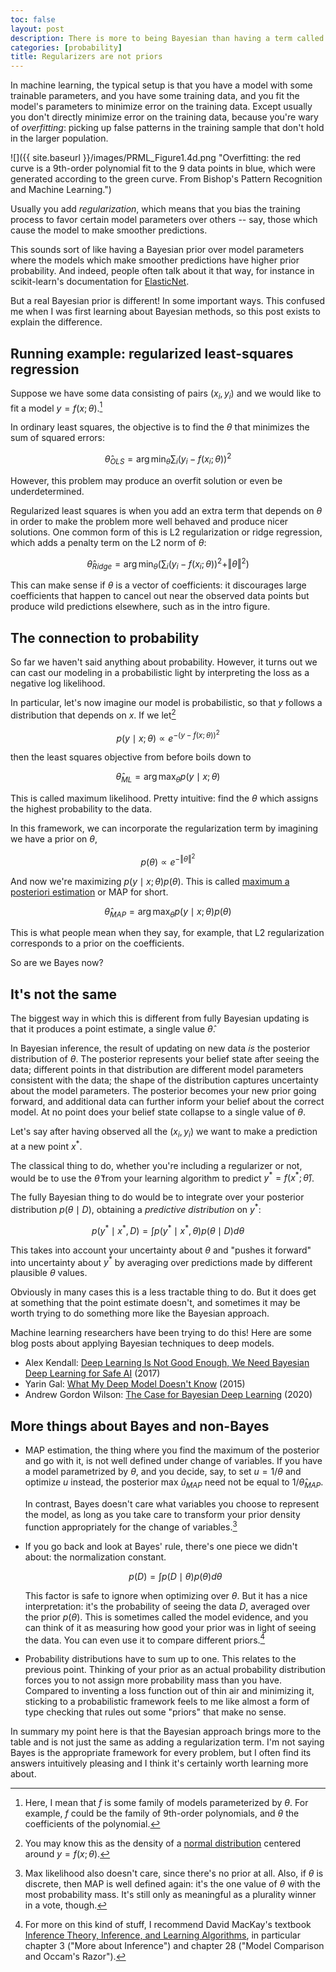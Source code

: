 ```yaml
---
toc: false
layout: post
description: There is more to being Bayesian than having a term called "prior" in your loss function.
categories: [probability]
title: Regularizers are not priors
---
```


In machine learning, the typical setup is that you have a model with some
trainable parameters, and you have some training data, and you fit the model's
parameters to minimize error on the training data. Except usually you don't
directly minimize error on the training data, because you're wary of
_overfitting_: picking up false patterns in the training sample that don't hold
in the larger population.

![]({{ site.baseurl }}/images/PRML_Figure1.4d.png "Overfitting: the red curve is
a 9th-order polynomial fit to the 9 data points in blue, which were generated
according to the green curve. From Bishop's Pattern Recognition and Machine
Learning.")

Usually you add _regularization_, which means that you bias the training process
to favor certain model parameters over others -- say, those which cause the model
to make smoother predictions.

This sounds sort of like having a Bayesian prior over model parameters where the
models which make smoother predictions have higher prior probability. And
indeed, people often talk about it that way, for instance in scikit-learn's
documentation for [ElasticNet][elasticnet].

[elasticnet]: https://scikit-learn.org/stable/modules/generated/sklearn.linear_model.ElasticNet.html

But a real Bayesian prior is different! In some important ways. This confused me
when I was first learning about Bayesian methods, so this post exists to explain
the difference.

## Running example: regularized least-squares regression

Suppose we have some data consisting of pairs $(x_i, y_i)$ and we would like to
fit a model $y = f(x; \theta)$.[^fxtheta]

[^fxtheta]: Here, I mean that $f$ is some family of models parameterized by
    $\theta$. For example, $f$ could be the family of 9th-order polynomials, and
    $\theta$ the coefficients of the polynomial.

In ordinary least squares, the objective is to find the $\theta$ that minimizes
the sum of squared errors:

$$ \hat \theta_{OLS} = \arg \min_\theta \sum_i (y_i - f(x_i; \theta))^2 $$

However, this problem may produce an overfit solution or even be
underdetermined.

Regularized least squares is when you add an extra term that depends on $\theta$
in order to make the problem more well behaved and produce nicer solutions. One
common form of this is L2 regularization or ridge regression, which adds a
penalty term on the L2 norm of $\theta$:

$$ \hat \theta_{Ridge} = \arg \min_\theta \left( \sum_i (y_i - f(x_i; \theta))^2 + \Vert\theta\Vert^2 \right) $$

This can make sense if $\theta$ is a vector of coefficients: it discourages
large coefficients that happen to cancel out near the observed data points but
produce wild predictions elsewhere, such as in the intro figure.

## The connection to probability

So far we haven't said anything about probability. However, it turns out we can
cast our modeling in a probabilistic light by interpreting the loss as a
negative log likelihood.

In particular, let's now imagine our model is probabilistic, so that $y$ follows
a distribution that depends on $x$. If we let[^gaussian]

$$p(y \mid x; \theta) \propto e^{-(y - f(x; \theta))^2}$$

[^gaussian]: You may know this as the density of a [normal
    distribution][gaussian] centered around $y = f(x; \theta)$.

[gaussian]: https://en.wikipedia.org/wiki/Normal_distribution

then the least squares objective from before boils down to

$$\hat\theta_{ML} = \arg \max_\theta p(y \mid x; \theta)$$

This is called maximum likelihood. Pretty intuitive: find the $\theta$ which
assigns the highest probability to the data.

In this framework, we can incorporate the regularization term by imagining we
have a prior on $\theta$,

$$p(\theta) \propto e^{- \Vert\theta\Vert^2}$$

And now we're maximizing $p(y \mid x; \theta) p(\theta)$. This is called
[maximum a posteriori
estimation](https://en.wikipedia.org/wiki/Maximum_a_posteriori_estimation) or
MAP for short.

$$\hat\theta_{MAP} = \arg \max_\theta p(y \mid x; \theta) p(\theta)$$

This is what people mean when they say, for example, that L2 regularization
corresponds to a prior on the coefficients.

So are we Bayes now?

## It's not the same

The biggest way in which this is different from fully Bayesian updating is that
it produces a point estimate, a single value $\hat\theta$.

In Bayesian inference, the result of updating on new data *is* the posterior
distribution of $\theta$. The posterior represents your belief state after
seeing the data; different points in that distribution are different model
parameters consistent with the data; the shape of the distribution captures
uncertainty about the model parameters. The posterior becomes your new prior
going forward, and additional data can further inform your belief about the
correct model. At no point does your belief state collapse to a single value of
$\theta$.

Let's say after having observed all the $(x_i, y_i)$ we want to make a
prediction at a new point $x^*$.

The classical thing to do, whether you're including a regularizer or not, would
be to use the $\hat\theta$ from your learning algorithm to predict $y^* = f(x^*;
\hat\theta)$.

The fully Bayesian thing to do would be to integrate over your posterior
distribution $p(\theta \mid D)$, obtaining a *predictive distribution* on $y^*$:

$$p(y^* \mid x^*, D) = \int p(y^* \mid x^*, \theta) p(\theta \mid D) d\theta$$

This takes into account your uncertainty about $\theta$ and "pushes it forward"
into uncertainty about $y^*$ by averaging over predictions made by different
plausible $\theta$ values.

Obviously in many cases this is a less tractable thing to do. But it does get at
something that the point estimate doesn't, and sometimes it may be worth trying
to do something more like the Bayesian approach.

Machine learning researchers have been trying to do this! Here are some blog
posts about applying Bayesian techniques to deep models.

* Alex Kendall: [Deep Learning Is Not Good Enough, We Need Bayesian Deep Learning for Safe AI](https://alexgkendall.com/computer_vision/bayesian_deep_learning_for_safe_ai/) (2017)
* Yarin Gal: [What My Deep Model Doesn't Know](http://mlg.eng.cam.ac.uk/yarin/blog_3d801aa532c1ce.html) (2015)
* Andrew Gordon Wilson: [The Case for Bayesian Deep Learning](https://cims.nyu.edu/~andrewgw/caseforbdl/) (2020)

## More things about Bayes and non-Bayes

* MAP estimation, the thing where you find the maximum of the posterior and go
  with it, is not well defined under change of variables. If you have a model
  parametrized by $\theta$, and you decide, say, to set $u = 1/\theta$ and
  optimize $u$ instead, the posterior max $\hat u_{MAP}$ need not be equal to
  $1/\hat\theta_{MAP}$.

  In contrast, Bayes doesn't care what variables you choose to represent the
  model, as long as you take care to transform your prior density function
  appropriately for the change of variables.[^variables]

[^variables]: Max likelihood also doesn't care, since there's no prior at all.
    Also, if $\theta$ is discrete, then MAP is well defined again: it's the one
    value of $\theta$ with the most probability mass. It's still only as
    meaningful as a plurality winner in a vote, though.

* If you go back and look at Bayes' rule, there's one piece we didn't about: the
  normalization constant.

  $$ p(D) = \int p(D \mid \theta) p(\theta) d\theta $$

  This factor is safe to ignore when optimizing over $\theta$. But it has a nice
  interpretation: it's the probability of seeing the data $D$, averaged over the
  prior $p(\theta)$. This is sometimes called the model evidence, and you can
  think of it as measuring how good your prior was in light of seeing the data.
  You can even use it to compare different priors.[^bmc]

[^bmc]: For more on this kind of stuff, I recommend David MacKay's textbook
    [Inference Theory, Inference, and Learning
    Algorithms](http://www.inference.org.uk/itila/book.html), in particular
    chapter 3 ("More about Inference") and chapter 28 ("Model Comparison and
    Occam's Razor").

* Probability distributions have to sum up to one. This relates to the previous
  point. Thinking of your prior as an actual probability distribution forces you
  to not assign more probability mass than you have. Compared to inventing a
  loss function out of thin air and minimizing it, sticking to a probabilistic
  framework feels to me like almost a form of type checking that rules out some
  "priors" that make no sense.
  
In summary my point here is that the Bayesian approach brings more to the table
and is not just the same as adding a regularization term. I'm not saying Bayes
is the appropriate framework for every problem, but I often find its answers
intuitively pleasing and I think it's certainly worth learning more about.
